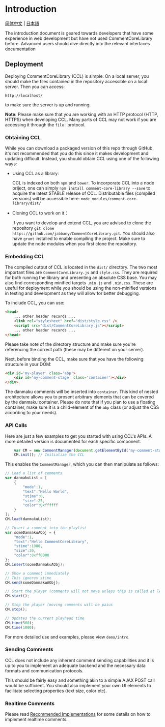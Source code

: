 # Introduction
[简体中文](Tutorial.zh_CN.md) | [日本語](Tutorial.ja_JP.md)

The introduction document is geared towards developers that have some experience
in web development but have not used CommentCoreLibrary before. Advanced users
should dive directly into the relevant interfaces documentation

## Deployment
Deploying CommentCoreLibrary (CCL) is simple. On a local server, you should make
the files contained in the repository accessible on a local server. Then you can
access:

    http://localhost/

to make sure the server is up and running.

**Note:** Please make sure that you are working with an HTTP protocol (HTTP, HTTPS)
when developing CCL. Many parts of CCL may not work if you are accessing it
through the `file:` protocol.

### Obtaining CCL
While you can download a packaged version of this repo through GitHub, it's not
recommended that you do this since it makes development and updating difficult.
Instead, you should obtain CCL using one of the following ways:

- Using CCL as a library:

    CCL is indexed on both `npm` and `bower`. To incorporate CCL into a node
    priject, one can simply `npm install comment-core-library --save` to acquire
    the latest STABLE release of CCL. Distributable files (compiled versions)
    will be accessible here: `node_modules/comment-core-library/dist/`

- Cloning CCL to work on it：

    If you want to develop and extend CCL, you are advised to clone the
    repository `git clone https://github.com/jabbany/CommentCoreLibrary.git`.
    You should also have `grunt` installed to enable compiling the project.
    Make sure to update the node modules when you first clone the repository.

### Embedding CCL
The compiled output of CCL is located in the `dist/` directory. The two most important files are
`CommentCoreLibrary.js` and `style.css`. They are required for both running the library and presenting an absolute CSS
base. You may also find corresponding minified targets `.min.js` and `.min.css`. These are useful for deployment while
you should be using the non-minified versions in testing and development as they will allow for better debugging.

To include CCL, you can use:

````HTML
<head>
    ... other header records ...
    <link rel="stylesheet" href="dist/style.css" />
    <script src="dist/CommentCoreLibrary.js"></script>
    ... other header records ...
</head>
````

Please take note of the directory structure and make sure you're referencing the correct path (these may be different on
your server).

Next, before binding the CCL, make sure that you have the following structure in your DOM:

````HTML
<div id='my-player' class='abp'>
    <div id='my-comment-stage' class='container'></div>
</div>
````

The danmaku comments will be inserted into `container`. This kind of nested architecture allows you to present arbitrary
elements that can be covered by the danmaku container. Please do note that if you plan to use a floating container,
make sure it is a child-element of the `abp` class (or adjust the CSS according to your needs).

### API Calls
Here are just a few examples to get you started with using CCL's APIs. A more
detailed version is documented for each specific component.

````JavaScript
    var CM = new CommentManager(document.getElementById('my-comment-stage'));
    CM.init(); // Initialize the CCL
````

This enables the `CommentManager`, which you can then manipulate as follows:

````JavaScript
// Load a list of comments
var danmakuList = [
    {
        "mode":1,
        "text":"Hello World",
        "stime":0,
        "size":25,
        "color":0xffffff
    }
];
CM.load(danmakuList);

// Insert a comment into the playlist
var someDanmakuAObj = {
    "mode":1,
    "text":"Hello CommentCoreLibrary",
    "stime":1000,
    "size":30,
    "color":0xff0000
};
CM.insert(someDanmakuAObj);

// Show a comment immediately
// This ignores stime
CM.send(someDanmakuAObj);

// Start the player (comments will not move unless this is called at least once
CM.start();

// Stop the player (moving comments will be paius
CM.stop();

// Updates the current playhead time
CM.time(500);
CM.time(1000);
````

For more detailed use and examples, please view `demo/intro`.

### Sending Comments
CCL does not include any inherent comment sending capabilities and it is up to you to implement an adequate backend and
the necessary data formats and communication protocols.

This should be fairly easy and something akin to a simple AJAX POST call would be sufficient. You should also implement
your own UI elements to facilitate selecting properties (text size, color etc).

### Realtime Comments
Please read [Recommended Implementations](DoingItRight.md) for some details on how to implement realtime comments.
